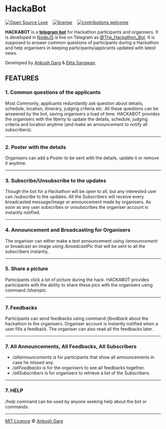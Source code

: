 # HackaBot

[![Open Source Love](https://badges.frapsoft.com/os/v2/open-source.svg?v=102)](https://github.com/ankushgarg1998/telegram-bot)  &nbsp;&nbsp;
[![license](https://img.shields.io/github/license/mashape/apistatus.svg)](https://github.com/ankushgarg1998/telegram-bot)  &nbsp;&nbsp;
[![contributions welcome](https://img.shields.io/badge/contributions-welcome-brightgreen.svg?style=flat)](https://github.com/ankushgarg1998/telegram-bot)

**HACKABOT** is a [**telegram bot**](https://telegram.org/blog/bot-revolution) for Hackathon participants and organisers. It is developed in [NodeJS](https://nodejs.org/en/) is live on Telegram as [@The_Hackathon_Bot](https://web.telegram.org/#/im?p=@The_Hackathon_Bot). It is supposed to answer common questions of participants during a Hackathon and help organisers in keeping participants/applicants updated with latest news.

Developed by [Ankush Garg](https://ankushgarg1998.github.io/) & [Ekta Sangwan](http://github.com/ektasangwan).

## FEATURES

### 1. Common questions of the applicants
Most Commonly, applicants redundantly ask question about details, schedule, location, itinerary, judging criteria etc. All these questions can be answered by the bot, saving organisers a load of time. HACKABOT provides the organisers with the liberty to update the details, schedule, judging criteria and location anytime (and make an announcement to notify all subscribers).

<hr>

### 2. Poster with the details
Organisers can add a Poster to be sent with the details, update it or remove it anytime.

<hr>

### 3. Subscribe/Unsubscribe to the updates
Though the bot for a Hackathon will be open to all, but any interested user can */subscribe* to the updates. All the Subscribers will receive every broadcasted message/image or announcement made by organisers. As soon as any user subscribes or unsubscribes the organiser account is instantly notified.

<hr>

### 4. Announcement and Broadcasting for Organisers
The organiser can either make a text announcement using */announcement* or broadcast an image using */broadcastPic* that will be sent to all the subscribers instantly.

<hr>

### 5. Share a picture
Participants click a lot of picture during the hack. HACKABOT provides participants with the ability to share these pics with the organisers using command */sharepic*.

<hr>

### 7. Feedbacks
Participants can send feedbacks using command */feedback* about the hackathon to the organisers. Organiser account is instantly notified when a user fills a feedback. The organiser can also read all the feedbacks later.

<hr>

### 7. All Announcements, All Feedbacks, All Subscribers
- */allannouncements* is for participants that show all announcements in case he missed any.
- */allFeedbacks* is for the organisers to see all feedbacks together.
- */allSubscribers* is for organisers to retrieve a list of the Subscribers.

<hr>

### 7. HELP
*/help* command can be used by anyone seeking help about the bot or commands.

<hr>


[MIT Licence](https://github.com/ankushgarg1998/telegram-bot/blob/master/LICENSE) © [Ankush Garg](https://ankushgarg1998.github.io/)
